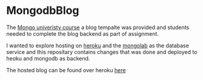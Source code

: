# MongodbBlog

The [Mongo univeristy course](https://university.mongodb.com/)  a blog tempalte was provided and students needed to complete the blog backend as part of assignment. 

I wanted to explore hosting on [heroku](heroku.com) and the [mongolab](https://mongolab.com/) as the database service and this repositary contains changes that was done and deployed to heoku and mongodb as backend.

The hosted blog can be found over heroku [here](http://fathomless-brushlands-8051.herokuapp.com/)
